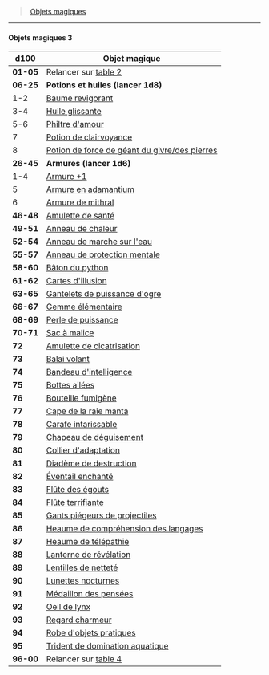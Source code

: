 ﻿---
!Generic
Id: magicitems_hd.md#objets-magiques-3
ParentLink: magicitems_hd.md#objets-magiques
Name: Objets magiques 3
ParentName: Objets magiques
NameLevel: 4
---
> [Objets magiques](hd_magicitems.md)

---

#### Objets magiques 3

|d100|Objet magique|
|---|---|
|**01-05**|Relancer sur [table 2](hd_magicitems_objets_magiques_2.md)|
|**06-25**|**Potions et huiles (lancer 1d8)**|
|1-2|[Baume revigorant](hd_magicitems_az_baume_revigorant.md)|
|3-4|[Huile glissante](hd_magicitems_az_huile_glissante.md)|
|5-6|[Philtre d'amour](hd_magicitems_az_philtre_damour.md)|
|7|[Potion de clairvoyance](hd_magicitems_az_potion_de_clairvoyance.md)|
|8|[Potion de force de géant du givre/des pierres](hd_magicitems_az_potion_de_force_de_geant.md)|
|**26-45**|**Armures (lancer 1d6)**|
|1-4|[Armure +1](hd_magicitems_az_armure_1_2_ou_3.md)|
|5|[Armure en adamantium](hd_magicitems_az_armure_en_adamantium.md)|
|6|[Armure de mithral](hd_magicitems_az_armure_de_mithral.md)|
|**46-48**|[Amulette de santé](hd_magicitems_az_amulette_de_sante.md)|
|**49-51**|[Anneau de chaleur](hd_magicitems_az_anneau_de_chaleur.md)|
|**52-54**|[Anneau de marche sur l'eau](hd_magicitems_az_anneau_de_marche_sur_leau.md)|
|**55-57**|[Anneau de protection mentale](hd_magicitems_az_anneau_de_protection_mentale.md)|
|**58-60**|[Bâton du python](hd_magicitems_az_baton_du_python.md)|
|**61-62**|[Cartes d'illusion](hd_magicitems_az_cartes_dillusion.md)|
|**63-65**|[Gantelets de puissance d'ogre](hd_magicitems_az_gantelets_de_puissance_dogre.md)|
|**66-67**|[Gemme élémentaire](hd_magicitems_az_gemme_elementaire.md)|
|**68-69**|[Perle de puissance](hd_magicitems_az_perle_de_puissance.md)|
|**70-71**|[Sac à malice](hd_magicitems_az_sac_a_malice.md)|
|**72**|[Amulette de cicatrisation](hd_magicitems_az_amulette_de_cicatrisation.md)|
|**73**|[Balai volant](hd_magicitems_az_balai_volant.md)|
|**74**|[Bandeau d'intelligence](hd_magicitems_az_bandeau_dintelligence.md)|
|**75**|[Bottes ailées](hd_magicitems_az_bottes_ailees.md)|
|**76**|[Bouteille fumigène](hd_magicitems_az_bouteille_fumigene.md)|
|**77**|[Cape de la raie manta](hd_magicitems_az_cape_de_la_raie_manta.md)|
|**78**|[Carafe intarissable](hd_magicitems_az_carafe_intarissable.md)|
|**79**|[Chapeau de déguisement](hd_magicitems_az_chapeau_de_deguisement.md)|
|**80**|[Collier d'adaptation](hd_magicitems_az_collier_dadaptation.md)|
|**81**|[Diadème de destruction](hd_magicitems_az_diademe_de_destruction.md)|
|**82**|[Éventail enchanté](hd_magicitems_az_eventail_enchante.md)|
|**83**|[Flûte des égouts](hd_magicitems_az_flute_des_egouts.md)|
|**84**|[Flûte terrifiante](hd_magicitems_az_flute_terrifiante.md)|
|**85**|[Gants piégeurs de projectiles](hd_magicitems_az_gants_piegeurs_de_projectiles.md)|
|**86**|[Heaume de compréhension des langages](hd_magicitems_az_heaume_de_comprehension_des_langages.md)|
|**87**|[Heaume de télépathie](hd_magicitems_az_heaume_de_telepathie.md)|
|**88**|[Lanterne de révélation](hd_magicitems_az_lanterne_de_revelation.md)|
|**89**|[Lentilles de netteté](hd_magicitems_az_lentilles_de_nettete.md)|
|**90**|[Lunettes nocturnes](hd_magicitems_az_lunettes_nocturnes.md)|
|**91**|[Médaillon des pensées](hd_magicitems_az_medaillon_des_pensees.md)|
|**92**|[Oeil de lynx](hd_magicitems_az_oeil_de_lynx.md)|
|**93**|[Regard charmeur](hd_magicitems_az_regard_charmeur.md)|
|**94**|[Robe d'objets pratiques](hd_magicitems_az_robe_dobjets_pratiques.md)|
|**95**|[Trident de domination aquatique](hd_magicitems_az_trident_de_domination_aquatique.md)|
|**96-00**|Relancer sur [table 4](hd_magicitems_objets_magiques_4.md)|

